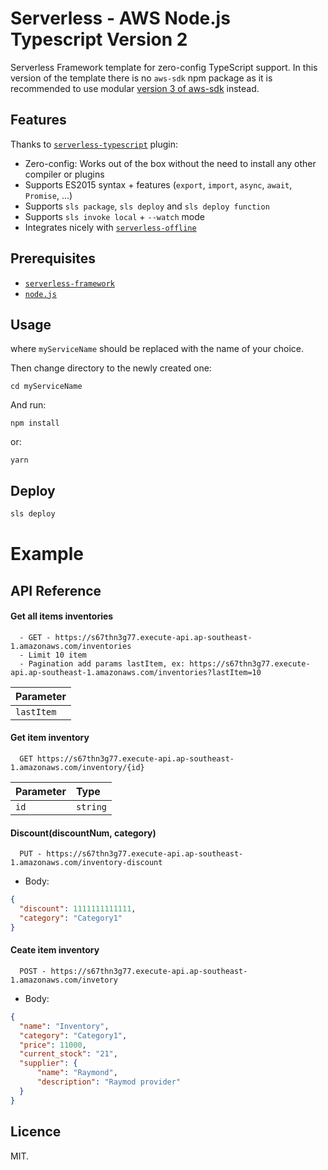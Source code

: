 # Serverless - AWS Node.js Typescript Version 2

Serverless Framework template for zero-config TypeScript support.
In this version of the template there is no `aws-sdk` npm package as it is recommended to use modular [version 3 of aws-sdk](https://github.com/aws/aws-sdk-js-v3) instead.

## Features

Thanks to [`serverless-typescript`](https://github.com/prisma-labs/serverless-plugin-typescript) plugin:

- Zero-config: Works out of the box without the need to install any other compiler or plugins
- Supports ES2015 syntax + features (`export`, `import`, `async`, `await`, `Promise`, ...)
- Supports `sls package`, `sls deploy` and `sls deploy function`
- Supports `sls invoke local` + `--watch` mode
- Integrates nicely with [`serverless-offline`](https://github.com/dherault/serverless-offline)

## Prerequisites

- [`serverless-framework`](https://github.com/serverless/serverless)
- [`node.js`](https://nodejs.org)

## Usage


where `myServiceName` should be replaced with the name of your choice.

Then change directory to the newly created one:

```
cd myServiceName
```

And run:

```
npm install
```

or:

```
yarn
```

## Deploy
```bash
sls deploy
```
# Example
## API Reference

#### Get all items inventories

```
  - GET - https://s67thn3g77.execute-api.ap-southeast-1.amazonaws.com/inventories
  - Limit 10 item
  - Pagination add params lastItem, ex: https://s67thn3g77.execute-api.ap-southeast-1.amazonaws.com/inventories?lastItem=10
```

| Parameter  | 
| :--------  | 
| `lastItem` | 

#### Get item inventory

```
  GET https://s67thn3g77.execute-api.ap-southeast-1.amazonaws.com/inventory/{id}
```

| Parameter | Type     | 
| :-------- | :------- | 
| `id`      | `string` |

#### Discount(discountNum, category)

```
  PUT - https://s67thn3g77.execute-api.ap-southeast-1.amazonaws.com/inventory-discount
```

 - Body:
```json
{
  "discount": 1111111111111,
  "category": "Category1"
}
```

#### Ceate item inventory

```
  POST - https://s67thn3g77.execute-api.ap-southeast-1.amazonaws.com/invetory
```
 - Body:
``` json
{
  "name": "Inventory",
  "category": "Category1",
  "price": 11000,
  "current_stock": "21",
  "supplier": {
      "name": "Raymond",
      "description": "Raymod provider"
  }
}
```


## Licence

MIT.

  
